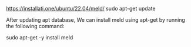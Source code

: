 https://installati.one/ubuntu/22.04/meld/
sudo apt-get update

After updating apt database, We can install meld using apt-get by running the following command:

sudo apt-get -y install meld
